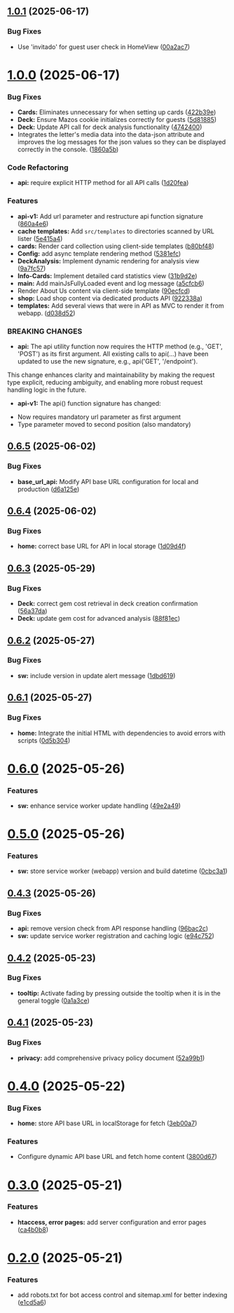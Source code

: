 ## [1.0.1](https://github.com/ClashStrategic/webapp/compare/v1.0.0...v1.0.1) (2025-06-17)


### Bug Fixes

* Use 'invitado' for guest user check in HomeView ([00a2ac7](https://github.com/ClashStrategic/webapp/commit/00a2ac7c9a9b6c57c2234579a735007129de5ec3))

# [1.0.0](https://github.com/ClashStrategic/webapp/compare/v0.6.5...v1.0.0) (2025-06-17)


### Bug Fixes

* **Cards:** Eliminates unnecessary for when setting up cards ([422b39e](https://github.com/ClashStrategic/webapp/commit/422b39e0548f56eb53d0888d2ed47ccc20de1bef))
* **Deck:** Ensure Mazos cookie initializes correctly for guests ([5d81885](https://github.com/ClashStrategic/webapp/commit/5d81885a2ece1a0942fde944e2a80351251dca74))
* **Deck:** Update API call for deck analysis functionality ([4742400](https://github.com/ClashStrategic/webapp/commit/4742400c88956b94e5c09964a110d05b4bce1a5c))
* Integrates the letter's media data into the data-json attribute and improves the log messages for the json values ​​so they can be displayed correctly in the console. ([1860a5b](https://github.com/ClashStrategic/webapp/commit/1860a5b051324d06d883422cd4d91dac43240321))


### Code Refactoring

* **api:** require explicit HTTP method for all API calls ([1d20fea](https://github.com/ClashStrategic/webapp/commit/1d20feab756056c7236373201c17153c1675da93))


### Features

* **api-v1:** Add url parameter and restructure api function signature ([860a4e6](https://github.com/ClashStrategic/webapp/commit/860a4e6ef1486f35f005ee8c85a061a58d93ac9c))
* **cache templates:** Add `src/templates` to directories scanned by URL lister ([5e415a4](https://github.com/ClashStrategic/webapp/commit/5e415a4cc70be03418e7efb4180330d2bc1cd89f))
* **cards:** Render card collection using client-side templates ([b80bf48](https://github.com/ClashStrategic/webapp/commit/b80bf480e8cb881cda5083c9732da8972aa742cf))
* **Config:** add async template rendering method ([5381efc](https://github.com/ClashStrategic/webapp/commit/5381efc2282898ee9f0893b532dfec7d3ef45ad5))
* **DeckAnalysis:** Implement dynamic rendering for analysis view ([9a7fc57](https://github.com/ClashStrategic/webapp/commit/9a7fc57e1a5c8b0a468bec9b80b47d69ff17bf56))
* **Info-Cards:** Implement detailed card statistics view ([31b9d2e](https://github.com/ClashStrategic/webapp/commit/31b9d2eb2af10e23480e4924400b32878e8104c7))
* **main:** Add mainJsFullyLoaded event and log message ([a5cfcb6](https://github.com/ClashStrategic/webapp/commit/a5cfcb67cc963797975ae517b272576f8d239920))
* Render About Us content via client-side template ([90ecfcd](https://github.com/ClashStrategic/webapp/commit/90ecfcdac3f7786a426a60ae1dd84fd1790185cf))
* **shop:** Load shop content via dedicated products API ([922338a](https://github.com/ClashStrategic/webapp/commit/922338a4ee61f042059184d9994e891a9bc3805c))
* **templates:** Add several views that were in API as MVC to render it from webapp. ([d038d52](https://github.com/ClashStrategic/webapp/commit/d038d52292042f5a4044d4e8938f82696b8c74c9))


### BREAKING CHANGES

* **api:** The api utility function now requires the HTTP method (e.g., 'GET', 'POST') as its first argument.
All existing calls to api(...) have been updated to use the new signature, e.g., api('GET', '/endpoint').

This change enhances clarity and maintainability by making the request type explicit, reducing ambiguity, and enabling more robust request handling logic in the future.
* **api-v1:** The api() function signature has changed:
- Now requires mandatory url parameter as first argument
- Type parameter moved to second position (also mandatory)

## [0.6.5](https://github.com/ClashStrategic/webapp/compare/v0.6.4...v0.6.5) (2025-06-02)


### Bug Fixes

* **base_url_api:** Modify API base URL configuration for local and production ([d6a125e](https://github.com/ClashStrategic/webapp/commit/d6a125ef79bc87a9afe041a83048b3d3c29a0626))

## [0.6.4](https://github.com/ClashStrategic/webapp/compare/v0.6.3...v0.6.4) (2025-06-02)


### Bug Fixes

* **home:** correct base URL for API in local storage ([1d09d4f](https://github.com/ClashStrategic/webapp/commit/1d09d4f5f495a6bf8afe9f80df9285c450bf529c))

## [0.6.3](https://github.com/ClashStrategic/webapp/compare/v0.6.2...v0.6.3) (2025-05-29)


### Bug Fixes

* **Deck:** correct gem cost retrieval in deck creation confirmation ([56a37da](https://github.com/ClashStrategic/webapp/commit/56a37da5119664fb488c50547dd5b15afaa499bd))
* **Deck:** update gem cost for advanced analysis ([88f81ec](https://github.com/ClashStrategic/webapp/commit/88f81ec0ed1459bd15b1476d624a2ae0aa38da85))

## [0.6.2](https://github.com/ClashStrategic/webapp/compare/v0.6.1...v0.6.2) (2025-05-27)


### Bug Fixes

* **sw:** include version in update alert message ([1dbd619](https://github.com/ClashStrategic/webapp/commit/1dbd619e86172447948fd44612986cd02217f431))

## [0.6.1](https://github.com/ClashStrategic/webapp/compare/v0.6.0...v0.6.1) (2025-05-27)


### Bug Fixes

* **home:** Integrate the initial HTML with dependencies to avoid errors with scripts ([0d5b304](https://github.com/ClashStrategic/webapp/commit/0d5b30482c7413d9c8fef17b3ccc0d6f3945685a))

# [0.6.0](https://github.com/ClashStrategic/webapp/compare/v0.5.0...v0.6.0) (2025-05-26)


### Features

* **sw:** enhance service worker update handling ([49e2a49](https://github.com/ClashStrategic/webapp/commit/49e2a495c460ded535cfa90ba62be1eb60f618ca))

# [0.5.0](https://github.com/ClashStrategic/webapp/compare/v0.4.3...v0.5.0) (2025-05-26)


### Features

* **sw:** store service worker (webapp) version and build datetime ([0cbc3a1](https://github.com/ClashStrategic/webapp/commit/0cbc3a14831fdf7c8d52adb188ba65ccdf551a93))

## [0.4.3](https://github.com/ClashStrategic/webapp/compare/v0.4.2...v0.4.3) (2025-05-26)


### Bug Fixes

* **api:** remove version check from API response handling ([96bac2c](https://github.com/ClashStrategic/webapp/commit/96bac2cb84d6d596c466cbee7cc00f5c09e07ad3))
* **sw:** update service worker registration and caching logic ([e94c752](https://github.com/ClashStrategic/webapp/commit/e94c7525ef46bbc4dde8c2a70cfed126878bb15b))

## [0.4.2](https://github.com/ClashStrategic/webapp/compare/v0.4.1...v0.4.2) (2025-05-23)


### Bug Fixes

* **tooltip:** Activate fading by pressing outside the tooltip when it is in the general toggle ([0a1a3ce](https://github.com/ClashStrategic/webapp/commit/0a1a3ce2958f6fc1b1fbaf195f18b98ce0750f39))

## [0.4.1](https://github.com/ClashStrategic/webapp/compare/v0.4.0...v0.4.1) (2025-05-23)


### Bug Fixes

* **privacy:** add comprehensive privacy policy document ([52a99b1](https://github.com/ClashStrategic/webapp/commit/52a99b1ed7d8f4c7d5fae9d850f1a24069aa0a49))

# [0.4.0](https://github.com/ClashStrategic/webapp/compare/v0.3.0...v0.4.0) (2025-05-22)


### Bug Fixes

* **home:** store API base URL in localStorage for fetch ([3eb00a7](https://github.com/ClashStrategic/webapp/commit/3eb00a7e571abea0c8d1d4ba3932fb450e3f877c))


### Features

* Configure dynamic API base URL and fetch home content ([3800d67](https://github.com/ClashStrategic/webapp/commit/3800d6716d5364d9d5a1678876da72ae850ba079))

# [0.3.0](https://github.com/ClashStrategic/webapp/compare/v0.2.0...v0.3.0) (2025-05-21)


### Features

* **htaccess, error pages:** add server configuration and error pages ([ca4b0b8](https://github.com/ClashStrategic/webapp/commit/ca4b0b81c2f64672c9397c6f92c56a4353eb7ab7))

# [0.2.0](https://github.com/ClashStrategic/webapp/compare/v0.1.0...v0.2.0) (2025-05-21)


### Features

* add robots.txt for bot access control and sitemap.xml for better indexing ([e1cd5a6](https://github.com/ClashStrategic/webapp/commit/e1cd5a69ffec4481cc18f202b0e11ff54161d0d7))
